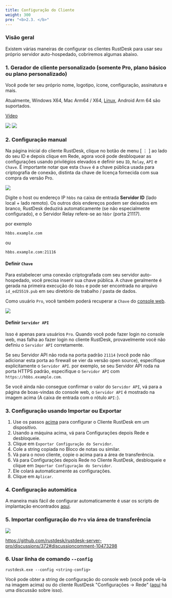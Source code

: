 ```yaml
---
title: Configuração do Cliente
weight: 300
pre: "<b>2.3. </b>"
---
```


### Visão geral

Existem várias maneiras de configurar os clientes RustDesk para usar seu próprio servidor auto-hospedado, cobriremos algumas abaixo.

### 1. Gerador de cliente personalizado (somente Pro, plano básico ou plano personalizado)

Você pode ter seu próprio nome, logotipo, ícone, configuração, assinatura e mais.

Atualmente, Windows X64, Mac Arm64 / X64, [Linux](https://twitter.com/rustdesk/status/1788905463678951787), Android Arm 64 são suportados.

[Vídeo](https://twitter.com/rustdesk/status/1769171628426944539)

![](images/custom-client-qs.png)
![](images/web_console_custom_client_config.jpeg)

### 2. Configuração manual

Na página inicial do cliente RustDesk, clique no botão de menu [ &#8942; ] ao lado do seu ID e depois clique em Rede, agora você pode desbloquear as configurações usando privilégios elevados e definir seu `ID`, `Relay`, `API` e `Chave`. É importante notar que esta `Chave` é a chave pública usada para criptografia de conexão, distinta da chave de licença fornecida com sua compra da versão Pro.

![](/docs/en/self-host/client-configuration/images/network-config.png)

Digite o host ou endereço IP `hbbs` na caixa de entrada **Servidor ID** (lado local + lado remoto). Os outros dois endereços podem ser deixados em branco, RustDesk deduzirá automaticamente (se não especialmente configurado), e o Servidor Relay refere-se ao `hbbr` (porta 21117).

por exemplo

```nolang
hbbs.example.com
```

ou

```nolang
hbbs.example.com:21116
```

#### Definir `Chave`

Para estabelecer uma conexão criptografada com seu servidor auto-hospedado, você precisa inserir sua chave pública. A chave geralmente é gerada na primeira execução do `hbbs` e pode ser encontrada no arquivo `id_ed25519.pub` em seu diretório de trabalho / pasta de dados.

Como usuário `Pro`, você também poderá recuperar a `Chave` do [console web](https://rustdesk.com/docs/en/self-host/rustdesk-server-pro/console/).

![](/docs/en/self-host/rustdesk-server-pro/console/images/console-home.png?v2)

#### Definir `Servidor API`

Isso é apenas para usuários `Pro`. Quando você pode fazer login no console web, mas falha ao fazer login no cliente RustDesk, provavelmente você não definiu o `Servidor API` corretamente.

Se seu Servidor API não roda na porta padrão `21114` (você pode não adicionar esta porta ao firewall se vier da versão open source), especifique explicitamente o `Servidor API`.
por exemplo, se seu Servidor API roda na porta HTTPS padrão, especifique o `Servidor API` com `https://hbbs.example.com`.

Se você ainda não consegue confirmar o valor do `Servidor API`, vá para a página de boas-vindas do console web, o `Servidor API` é mostrado na imagem acima (A caixa de entrada com o rótulo `API:`).

### 3. Configuração usando Importar ou Exportar

1. Use os passos [acima](https://rustdesk.com/docs/en/self-host/client-configuration/#manual-config) para configurar o Cliente RustDesk em um dispositivo.
2. Usando a máquina acima, vá para Configurações depois Rede e desbloqueie.
3. Clique em `Exportar Configuração do Servidor`.
4. Cole a string copiada no Bloco de notas ou similar.
5. Vá para o novo cliente, copie o acima para a área de transferência.
6. Vá para Configurações depois Rede no Cliente RustDesk, desbloqueie e clique em `Importar Configuração do Servidor`.
7. Ele colará automaticamente as configurações.
8. Clique em `Aplicar`.

### 4. Configuração automática

A maneira mais fácil de configurar automaticamente é usar os scripts de implantação encontrados [aqui](https://rustdesk.com/docs/en/self-host/client-deployment/).

### 5. Importar configuração do `Pro` via área de transferência

![](/docs/en/self-host/rustdesk-server-pro/console/images/console-home.png?v2)

https://github.com/rustdesk/rustdesk-server-pro/discussions/372#discussioncomment-10473298

### 6. Usar linha de comando `--config`
`rustdesk.exe --config <string-config>`

Você pode obter a string de configuração do console web (você pode vê-la na imagem acima) ou do cliente RustDesk "Configurações → Rede" ([aqui](https://github.com/rustdesk/rustdesk/discussions/7118) há uma discussão sobre isso).